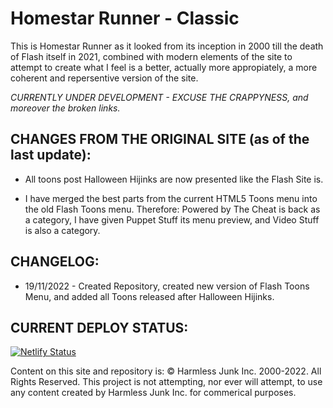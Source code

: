 # Homestar Runner - Classic

This is Homestar Runner as it looked from its inception in 2000 till the death of Flash itself in 2021, combined with modern elements of the site to attempt to create what I feel is a better, actually more appropiately, a more coherent and repersentive version of the site.

*CURRENTLY UNDER DEVELOPMENT - EXCUSE THE CRAPPYNESS, and moreover the broken links.*

## CHANGES FROM THE ORIGINAL SITE (as of the last update):

* All toons post Halloween Hijinks are now presented like the Flash Site is.

* I have merged the best parts from the current HTML5 Toons menu into the old Flash Toons menu. Therefore: Powered by The Cheat is back as a category, I have given Puppet Stuff its menu preview, and Video Stuff is also a category.

## CHANGELOG:

* 19/11/2022 - Created Repository, created new version of Flash Toons Menu, and added all Toons released after Halloween Hijinks.

## CURRENT DEPLOY STATUS:

[![Netlify Status](https://api.netlify.com/api/v1/badges/4863723a-37c0-45b8-abb9-d9e7d847646d/deploy-status)](https://app.netlify.com/sites/classichomestarrunner/deploys)

Content on this site and repository is: &copy; Harmless Junk Inc. 2000-2022. All Rights Reserved. This project is not attempting, nor ever will attempt, to use any content created by Harmless Junk Inc. for commerical purposes.
